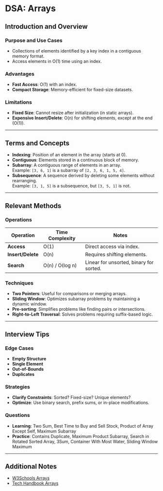 # DSA: Arrays

## Introduction and Overview
### Purpose and Use Cases
- Collections of elements identified by a key index in a contiguous memory format.
- Access elements in O(1) time using an index.

### Advantages
- **Fast Access**: O(1) with an index.
- **Compact Storage**: Memory-efficient for fixed-size datasets.

### Limitations
- **Fixed Size**: Cannot resize after initialization (in static arrays).
- **Expensive Insert/Delete**: O(n) for shifting elements, except at the end (O(1)).

---

## Terms and Concepts
- **Indexing**: Position of an element in the array (starts at 0).
- **Contiguous**: Elements stored in a continuous block of memory.
- **Subarray**: A contiguous range of elements in an array.  
  Example: `[3, 6, 1]` is a subarray of `[2, 3, 6, 1, 5, 4]`.
- **Subsequence**: A sequence derived by deleting some elements without rearranging.  
  Example: `[3, 1, 5]` is a subsequence, but `[3, 5, 1]` is not.

---

## Relevant Methods 
### Operations
| Operation           | Time Complexity | Notes                                  |
|---------------------|-----------------|----------------------------------------|
| **Access**          | O(1)            | Direct access via index.               |
| **Insert/Delete**   | O(n)            | Requires shifting elements.            |
| **Search**          | O(n) / O(log n) | Linear for unsorted, binary for sorted.|

### Techniques
- **Two Pointers**: Useful for comparisons or merging arrays.
- **Sliding Window**: Optimizes subarray problems by maintaining a dynamic window.
- **Pre-sorting**: Simplifies problems like finding pairs or intersections.
- **Right-to-Left Traversal**: Solves problems requiring suffix-based logic.

---

## Interview Tips
### Edge Cases
- **Empty Structure**
- **Single Element**
- **Out-of-Bounds**
- **Duplicates**

### Strategies
- **Clarify Constraints**: Sorted? Fixed-size? Unique elements?
- **Optimize**: Use binary search, prefix sums, or in-place modifications.

### Questions
- **Learning**: Two Sum, Best Time to Buy and Sell Stock, Product of Array Except Self, Maximum Subarray
- **Practice**: Contains Duplicate, Maximum Product Subarray, Search in Rotated Sorted Array, 3Sum, Container With Most Water, Sliding Window Maximum

---

## Additional Notes
- [W3Schools Arrays](https://www.w3schools.com/dsa/dsa_data_arrays.php)
- [Tech Handbook Arrays](https://www.techinterviewhandbook.org/algorithms/array/)